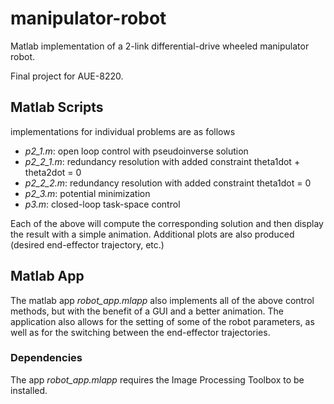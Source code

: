 # manipulator-robot
Matlab implementation of a 2-link differential-drive wheeled manipulator robot.

Final project for AUE-8220.

## Matlab Scripts

implementations for individual problems are as follows

- *p2_1.m*: open loop control with pseudoinverse solution
- *p2_2_1.m*: redundancy resolution with added constraint theta1dot + theta2dot = 0
- *p2_2_2.m*: redundancy resolution with added constraint theta1dot = 0
- *p2_3.m*: potential minimization 
- *p3.m*: closed-loop task-space control

Each of the above will compute the corresponding solution and then display the result with a simple animation. Additional plots are also produced (desired end-effector trajectory, etc.)

## Matlab App 

The matlab app *robot_app.mlapp* also implements all of the above control methods, but with the benefit of a GUI and a better animation. The application also allows for the setting of some of the robot parameters, as well as for the switching between the end-effector trajectories.


### Dependencies

The app *robot_app.mlapp* requires the Image Processing Toolbox to be installed. 
